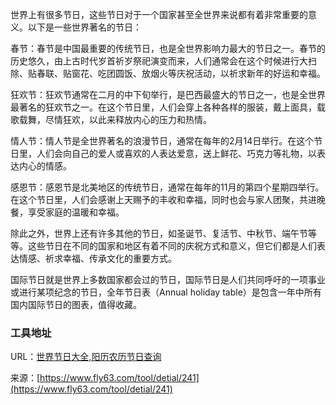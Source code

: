 世界上有很多节日，这些节日对于一个国家甚至全世界来说都有着非常重要的意义。以下是一些世界著名的节日：

春节：春节是中国最重要的传统节日，也是全世界影响力最大的节日之一。春节的历史悠久，由上古时代岁首祈岁祭祀演变而来，人们通常会在这个时候进行大扫除、贴春联、贴窗花、吃团圆饭、放烟火等庆祝活动，以祈求新年的好运和幸福。

狂欢节：狂欢节通常在二月的中下旬举行，是巴西最盛大的节日之一，也是全世界最著名的狂欢节之一。在这个节日里，人们会穿上各种各样的服装，戴上面具，载歌载舞，尽情狂欢，以此来释放内心的压力和热情。

情人节：情人节是全世界著名的浪漫节日，通常在每年的2月14日举行。在这个节日里，人们会向自己的爱人或喜欢的人表达爱意，送上鲜花、巧克力等礼物，以表达内心的情感。

感恩节：感恩节是北美地区的传统节日，通常在每年的11月的第四个星期四举行。在这个节日里，人们会感谢上天赐予的丰收和幸福，同时也会与家人团聚，共进晚餐，享受家庭的温暖和幸福。

除此之外，世界上还有许多其他的节日，如圣诞节、复活节、中秋节、端午节等等。这些节日在不同的国家和地区有着不同的庆祝方式和意义，但它们都是人们表达情感、祈求幸福、传承文化的重要方式。

国际节日就是世界上多数国家都会过的节日，国际节日是人们共同呼吁的一项事业或进行某项纪念的节日，全年节日表（Annual holiday table）是包含一年中所有国内国际节日的图表，值得收藏。

### 工具地址
URL：[世界节日大全,阳历农历节日查询](https://www.fly63.com/tool/jieri/)

来源：[https://www.fly63.com/tool/detial/241](https://www.fly63.com/tool/detial/241)